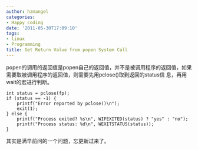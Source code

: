 ```yaml
---
author: hzmangel
categories:
- Happy coding
date: '2011-05-30T17:09:10'
tags:
- linux
- Programming
title: Get Return Value from popen System Call
---
```

popen的调用的返回值是popen自己的返回值，并不是被调用程序的返回值，如果需要取被调用程序的返回值，则需要先用pclose()取到返回的status信
息，再用wait的宏进行判断。

    
    
    int status = pclose(fp);
    if (status == -1) {
        printf("Error reported by pclose()\n");
        exit(1);
    } else {
        printf("Process exited? %s\n", WIFEXITED(status) ? "yes" : "no");
        printf("Process status: %d\n", WEXITSTATUS(status));
    }

其实是满早前问的一个问题，忘更新过来了。